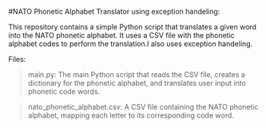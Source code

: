 #NATO Phonetic Alphabet Translator using exception handeling:

This repository contains a simple Python script that translates a given word into the NATO phonetic alphabet. It uses a CSV file with the phonetic alphabet codes to perform the translation.I also uses exception handeling.

Files:
> main.py: The main Python script that reads the CSV file, creates a dictionary for the phonetic alphabet, and translates user input into phonetic code words.

> nato_phonetic_alphabet.csv: A CSV file containing the NATO phonetic alphabet, mapping each letter to its corresponding code word.
